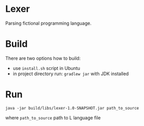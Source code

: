 # Lexer

Parsing fictional programming language.

# Build

There are two options how to build:
* use `install.sh` script in Ubuntu
* in project directory run: `gradlew jar` with JDK installed 

# Run

`java -jar build/libs/lexer-1.0-SNAPSHOT.jar path_to_source`

where `path_to_source` path to L language file